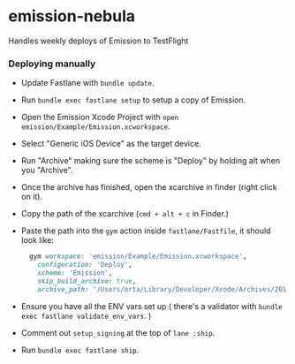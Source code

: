 # emission-nebula

Handles weekly deploys of Emission to TestFlight

### Deploying manually

* Update Fastlane with `bundle update`.
* Run `bundle exec fastlane setup` to setup a copy of Emission.
* Open the Emission Xcode Project with `open emission/Example/Emission.xcworkspace`.
* Select "Generic iOS Device" as the target device.
* Run "Archive" making sure the scheme is "Deploy" by holding alt when you "Archive".
* Once the archive has finished, open the xcarchive in finder (right click on it).
* Copy the path of the xcarchive (`cmd + alt + c` in Finder.)
* Paste the path into the `gym` action inside `fastlane/Fastfile`, it should look like:

  ```ruby
    gym workspace: 'emission/Example/Emission.xcworkspace',
      configuration: 'Deploy',
      scheme: 'Emission',
      skip_build_archive: true,
      archive_path: '/Users/orta/Library/Developer/Xcode/Archives/2017-06-16/Emission 16-06-2017, 10.03.xcarchive'
  ```

* Ensure you have all the ENV vars set up ( there's a validator with `bundle exec fastlane validate_env_vars`. )
* Comment out `setup_signing` at the top of `lane :ship`.
* Run `bundle exec fastlane ship`.
